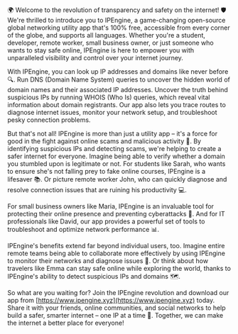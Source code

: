🌍 Welcome to the revolution of transparency and safety on the internet! 🛡️ We're thrilled to introduce you to IPEngine, a game-changing open-source global networking utility app that's 100% free, accessible from every corner of the globe, and supports all languages. Whether you're a student, developer, remote worker, small business owner, or just someone who wants to stay safe online, IPEngine is here to empower you with unparalleled visibility and control over your internet journey.

With IPEngine, you can look up IP addresses and domains like never before 🔍. Run DNS (Domain Name System) queries to uncover the hidden world of domain names and their associated IP addresses. Uncover the truth behind suspicious IPs by running WHOIS (Who Is) queries, which reveal vital information about domain registrants. Our app also lets you trace routes to diagnose internet issues, monitor your network setup, and troubleshoot pesky connection problems.

But that's not all! IPEngine is more than just a utility app – it's a force for good in the fight against online scams and malicious activity 🚀. By identifying suspicious IPs and detecting scams, we're helping to create a safer internet for everyone. Imagine being able to verify whether a domain you stumbled upon is legitimate or not. For students like Sarah, who wants to ensure she's not falling prey to fake online courses, IPEngine is a lifesaver 📚. Or picture remote worker John, who can quickly diagnose and resolve connection issues that are ruining his productivity 💻.

For small business owners like Maria, IPEngine is an invaluable tool for protecting their online presence and preventing cyberattacks 💸. And for IT professionals like David, our app provides a powerful set of tools to troubleshoot and optimize network performance 📊.

IPEngine's benefits extend far beyond individual users, too. Imagine entire remote teams being able to collaborate more effectively by using IPEngine to monitor their networks and diagnose issues 🚀. Or think about how travelers like Emma can stay safe online while exploring the world, thanks to IPEngine's ability to detect suspicious IPs and domains 🗺️.

So what are you waiting for? Join the IPEngine revolution and download our app from [https://www.ipengine.xyz](https://www.ipengine.xyz) today. Share it with your friends, online communities, and social networks to help build a safer, smarter internet – one IP at a time 💪. Together, we can make the internet a better place for everyone!